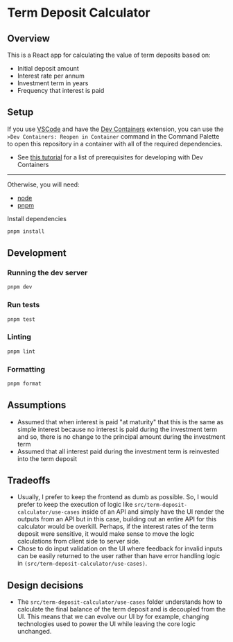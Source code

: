 # Term Deposit Calculator

## Overview

This is a React app for calculating the value of term deposits based on:

- Initial deposit amount
- Interest rate per annum
- Investment term in years
- Frequency that interest is paid

## Setup

If you use [VSCode](https://code.visualstudio.com/) and have the [Dev Containers](https://code.visualstudio.com/docs/devcontainers/containers) extension, you can use the `>Dev Containers: Reopen in Container` command in the Command Palette to open this repository in a container with all of the required dependencies.

- See [this tutorial](https://code.visualstudio.com/docs/devcontainers/tutorial) for a list of prerequisites for developing with Dev Containers

---

Otherwise, you will need:

- [node](https://nodejs.org/en)
- [pnpm](https://pnpm.io/)

Install dependencies

```sh
pnpm install
```

## Development

### Running the dev server

```sh
pnpm dev
```

### Run tests

```sh
pnpm test
```

### Linting

```sh
pnpm lint
```

### Formatting

```sh
pnpm format
```

## Assumptions

- Assumed that when interest is paid "at maturity" that this is the same as simple interest because no interest is paid during the investment term and so, there is no change to the principal amount during the investment term
- Assumed that all interest paid during the investment term is reinvested into the term deposit

## Tradeoffs

- Usually, I prefer to keep the frontend as dumb as possible. So, I would prefer to keep the execution of logic like `src/term-deposit-calculator/use-cases` inside of an API and simply have the UI render the outputs from an API but in this case, building out an entire API for this calculator would be overkill. Perhaps, if the interest rates of the term deposit were sensitive, it would make sense to move the logic calculations from client side to server side. 
- Chose to do input validation on the UI where feedback for invalid inputs can be easily returned to the user rather than have error handling logic in `(src/term-deposit-calculator/use-cases)`. 

## Design decisions

- The `src/term-deposit-calculator/use-cases` folder understands how to calculate the final balance of the term deposit and is decoupled from the UI. This means that we can evolve our UI by for example, changing technologies used to power the UI while leaving the core logic unchanged. 